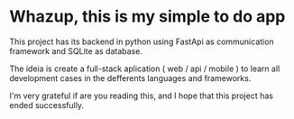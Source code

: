 # Whazup, this is my simple to do app

This project has its backend in python using FastApi as communication framework and SQLite as database.

The ideia is create a full-stack aplication ( web / api / mobile ) to learn all development cases in the defferents languages and frameworks.

I'm very grateful if are you reading this, and I hope that this project has ended successfully.